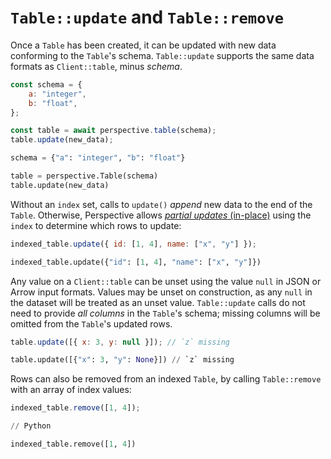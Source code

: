 # `Table::update` and `Table::remove`

Once a `Table` has been created, it can be updated with new data conforming to
the `Table`'s schema. `Table::update` supports the same data formats as
`Client::table`, minus _schema_.

<div class="javascript">

```javascript
const schema = {
    a: "integer",
    b: "float",
};

const table = await perspective.table(schema);
table.update(new_data);
```

</div>
<div class="python">

```python
schema = {"a": "integer", "b": "float"}

table = perspective.Table(schema)
table.update(new_data)
```

</div>

Without an `index` set, calls to `update()` _append_ new data to the end of the
`Table`. Otherwise, Perspective allows
[_partial updates_ (in-place)](#index-and-limit) using the `index` to determine
which rows to update:

<div class="javascript">

```javascript
indexed_table.update({ id: [1, 4], name: ["x", "y"] });
```

</div>
<div class="python">

```python
indexed_table.update({"id": [1, 4], "name": ["x", "y"]})
```

</div>

Any value on a `Client::table` can be unset using the value `null` in JSON or
Arrow input formats. Values may be unset on construction, as any `null` in the
dataset will be treated as an unset value. `Table::update` calls do not need to
provide _all columns_ in the `Table`'s schema; missing columns will be omitted
from the `Table`'s updated rows.

<div class="javascript">

```javascript
table.update([{ x: 3, y: null }]); // `z` missing
```

</div>
<div class="python">

```python
table.update([{"x": 3, "y": None}]) // `z` missing
```

</div>

Rows can also be removed from an indexed `Table`, by calling `Table::remove`
with an array of index values:

<div class="javascript">

```javascript
indexed_table.remove([1, 4]);
```

</div>
<div class="python">

```python
// Python

indexed_table.remove([1, 4])
```

</div>
